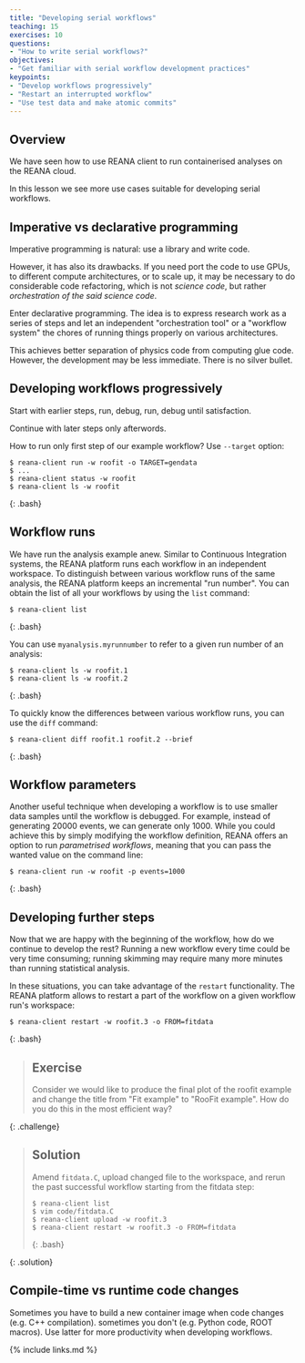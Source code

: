 ```yaml
---
title: "Developing serial workflows"
teaching: 15
exercises: 10
questions:
- "How to write serial workflows?"
objectives:
- "Get familiar with serial workflow development practices"
keypoints:
- "Develop workflows progressively"
- "Restart an interrupted workflow"
- "Use test data and make atomic commits"
---
```


## Overview

We have seen how to use REANA client to run containerised analyses on the REANA cloud.

In this lesson we see more use cases suitable for developing serial workflows.

## Imperative vs declarative programming

Imperative programming is natural: use a library and write code.

However, it has also its drawbacks. If you need port the code to use GPUs, to different compute
architectures, or to scale up, it may be necessary to do considerable code refactoring, which is not
_science code_, but rather _orchestration of the said science code_.

Enter declarative programming. The idea is to express research work as a series of steps and let an
independent "orchestration tool" or a "workflow system" the chores of running things properly on
various architectures.

This achieves better separation of physics code from computing glue code.  However, the development
may be less immediate. There is no silver bullet.

## Developing workflows progressively

Start with earlier steps, run, debug, run, debug until satisfaction.

Continue with later steps only afterwords.

How to run only first step of our example workflow?  Use ``--target`` option:

~~~
$ reana-client run -w roofit -o TARGET=gendata
$ ...
$ reana-client status -w roofit
$ reana-client ls -w roofit
~~~
{: .bash}

## Workflow runs

We have run the analysis example anew. Similar to Continuous Integration systems, the REANA platform
runs each workflow in an independent workspace. To distinguish between various workflow runs of the
same analysis, the REANA platform keeps an incremental "run number".  You can obtain the list of all
your workflows by using the ``list`` command:

~~~
$ reana-client list
~~~
{: .bash}

You can use ``myanalysis.myrunnumber`` to refer to a given run number of an analysis:

~~~
$ reana-client ls -w roofit.1
$ reana-client ls -w roofit.2
~~~
{: .bash}

To quickly know the differences between various workflow runs, you can use the ``diff`` command:

~~~
$ reana-client diff roofit.1 roofit.2 --brief
~~~
{: .bash}

## Workflow parameters

Another useful technique when developing a workflow is to use smaller data samples until the
workflow is debugged.  For example, instead of generating 20000 events, we can generate only 1000.
While you could achieve this by simply modifying the workflow definition, REANA offers an option to
run _parametrised workflows_, meaning that you can pass the wanted value on the command line:

~~~
$ reana-client run -w roofit -p events=1000
~~~
{: .bash}

## Developing further steps

Now that we are happy with the beginning of the workflow, how do we continue to develop the rest?
Running a new workflow every time could be very time consuming; running skimming may require many
more minutes than running statistical analysis.

In these situations, you can take advantage of the ``restart`` functionality.  The REANA platform
allows to restart a part of the workflow on a given workflow run's workspace:

~~~
$ reana-client restart -w roofit.3 -o FROM=fitdata
~~~
{: .bash}

> ## Exercise
>
> Consider we would like to produce the final plot of the roofit example and change the title from
> "Fit example" to "RooFit example".  How do you do this in the most efficient way?
>
{: .challenge}

> ## Solution
>
> Amend ``fitdata.C``, upload changed file to the workspace, and rerun the past successful workflow
> starting from the fitdata step:
>
> ~~~
> $ reana-client list
> $ vim code/fitdata.C
> $ reana-client upload -w roofit.3
> $ reana-client restart -w roofit.3 -o FROM=fitdata
> ~~~
> {: .bash}
>
{: .solution}

## Compile-time vs runtime code changes

Sometimes you have to build a new container image when code changes (e.g. C++ compilation).
sometimes you don't (e.g.  Python code, ROOT macros). Use latter for more productivity when
developing workflows.

{% include links.md %}

